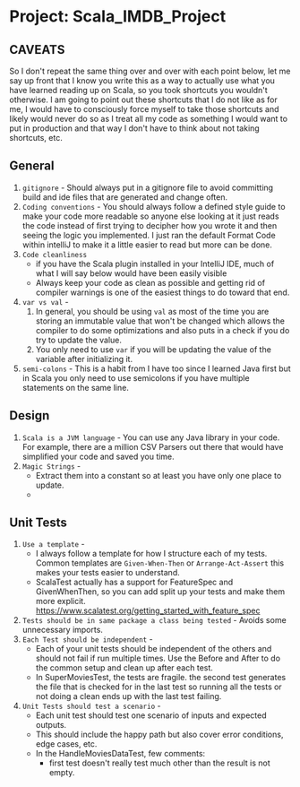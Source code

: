 # Project: Scala_IMDB_Project

## CAVEATS
So I don't repeat the same thing over and over with each point below, let me say up front that I know you write this as a way to actually use what you have learned reading up on Scala, so you took shortcuts you wouldn't otherwise. I am going to point out these shortcuts that I do not like as for me, I would have to consciously force myself to take those shortcuts and likely would never do so as I treat all my code as something I would want to put in production and that way I don't have to think about not taking shortcuts, etc.  

## General
1. `gitignore` - Should always put in a gitignore file to avoid committing build and ide files that are generated and change often. 
2. `Coding conventions` - You should always follow a defined style guide to make your code more readable so anyone else looking at it just reads the code instead of first trying to decipher how you wrote it and then seeing the logic you implemented. I just ran the default Format Code within intelliJ to make it a little easier to read but more can be done. 
3. `Code cleanliness`
    * if you have the Scala plugin installed in your IntelliJ IDE, much of what I will say below would have been easily visible
    * Always keep your code as clean as possible and getting rid of compiler warnings is one of the easiest things to do toward that end. 
4. `var vs val` - 
    1. In general, you should be using `val` as most of the time you are storing an immutable value that won't be changed which allows the compiler to do some optimizations and also puts in a check if you do try to update the value. 
    2. You only need to use `var` if you will be updating the value of the variable after initializing it.
5. `semi-colons` - This is a habit from I have too since I learned Java first but in Scala you only need to use semicolons if you have multiple statements on the same line. 

## Design
1. `Scala is a JVM language` - You can use any Java library in your code. For example, there are a million CSV Parsers out there that would have simplified your code and saved you time. 
2. `Magic Strings` - 
    * Extract them into a constant so at least you have only one place to update. 
    * 

## Unit Tests
1. `Use a template` - 
    * I always follow a template for how I structure each of my tests. Common templates are `Given-When-Then` or `Arrange-Act-Assert` this makes your tests easier to understand. 
    * ScalaTest actually has a support for FeatureSpec and GivenWhenThen, so you can add split up your tests and make them more explicit. https://www.scalatest.org/getting_started_with_feature_spec
2. `Tests should be in same package a class being tested` - Avoids some unnecessary imports.
3. `Each Test should be independent` - 
    * Each of your unit tests should be independent of the others and should not fail if run multiple times. Use the Before and After to do the common setup and clean up after each test. 
    * In SuperMoviesTest, the tests are fragile. the second test generates the file that is checked for in the last test so running all the tests or not doing a clean ends up with the last test failing. 
4. `Unit Tests should test a scenario` - 
    * Each unit test should test one scenario of inputs and expected outputs. 
    * This should include the happy path but also cover error conditions, edge cases, etc. 
    * In the HandleMoviesDataTest, few comments:
        * first test doesn't really test much other than the result is not empty. 

